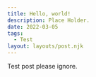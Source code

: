 ```yaml
---
title: Hello, world!
description: Place Holder.
date: 2022-03-05
tags:
  - Test
layout: layouts/post.njk
---
```


Test post please ignore.
